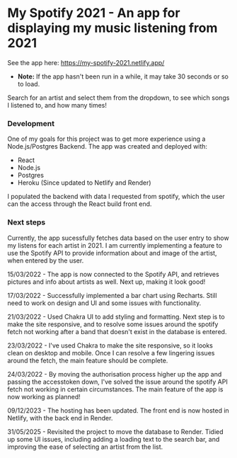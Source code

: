 # My Spotify 2021 - An app for displaying my music listening from 2021

See the app here: https://my-spotify-2021.netlify.app/

- **Note:** If the app hasn't been run in a while, it may take 30 seconds or so to load.

Search for an artist and select them from the dropdown, to see which songs I listened to, and how many times!

### Development

One of my goals for this project was to get more experience using a Node.js/Postgres Backend. The app was created and deployed with:

- React
- Node.js
- Postgres
- Heroku (Since updated to Netlify and Render)

I populated the backend with data I requested from spotify, which the user can the access through the React build front end.

### Next steps

Currently, the app sucessfully fetches data based on the user entry to show my listens for each artist in 2021. I am currently implementing a feature to use the Spotify API to provide information about and image of the artist, when entered by the user.

15/03/2022 - The app is now connected to the Spotify API, and retrieves pictures and info about artists as well. Next up, making it look good!

17/03/2022 - Successfully implemented a bar chart using Recharts. Still need to work on design and UI and some issues with functionality.

21/03/2022 - Used Chakra UI to add styling and formatting. Next step is to make the site responsive, and to resolve some issues around the spotify fetch not working after a band that doesn't exist in the database is entered.

23/03/2022 - I've used Chakra to make the site responsive, so it looks clean on desktop and mobile. Once I can resolve a few lingering issues around the fetch, the main feature should be complete.

24/03/2022 - By moving the authorisation process higher up the app and passing the accesstoken down, I've solved the issue around the spotify API fetch not working in certain circumstances. The main feature of the app is now working as planned!

09/12/2023 - The hosting has been updated. The front end is now hosted in Netlify, with the back end in Render.

31/05/2025 - Revisited the project to move the database to Render. Tidied up some UI issues, including adding a loading text to the search bar, and improving the ease of selecting an artist from the list.
